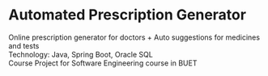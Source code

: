 # Automated Prescription Generator  
Online prescription generator for doctors + Auto suggestions for medicines and tests  
Technology: Java, Spring Boot, Oracle SQL  
Course Project for Software Engineering course in BUET 

